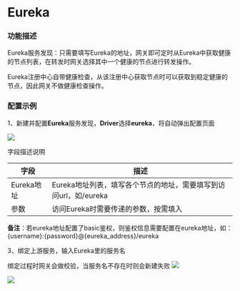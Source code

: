 # Eureka

### 功能描述

Eureka服务发现：只需要填写Eureka的地址，网关即可定时从Eureka中获取健康的节点列表，在转发时网关选择其中一个健康的节点进行转发操作。

Eureka注册中心自带健康检查，从该注册中心获取节点时可以获取到稳定健康的节点，因此网关不做健康检查操作。

### 配置示例
1、新建并配置**Eureka**服务发现，**Driver**选择**eureka**，将自动弹出配置页面

![](http://data.eolinker.com/course/hvZG76H8da1ce3741e99538b5f12cd04df7522cceea9d1d.gif)


字段描述说明

| 字段      | 描述                                                      |
|---------|---------------------------------------------------------|
| Eureka地址 | Eureka地址列表，填写各个节点的地址，需要填写到访问url，如/eureka                |
| 参数      | 访问Eureka时需要传递的参数，按需填入 |

**备注**：若eureka地址配置了basic鉴权，则鉴权信息需要配置在eureka地址，如：{username}:{password}@{eureka_address}/eureka

3、绑定上游服务，输入Eureka里的服务名

绑定过程时网关会做校验，当服务名不存在时则会新建失败
![](http://data.eolinker.com/course/bMT6KFmd1ae3f382ea114e719ad96a7332851b008651491.png)

![](http://data.eolinker.com/course/eTtNilpbcead1954fcbf4c902a7a0d79696f1bf1da6a287.gif)
